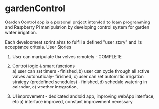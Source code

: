 # gardenControl

Garden Control app is a personal project intended to learn programming and Raspberry Pi manipulation by developing control system for garden water irrigation. 

Each development sprint aims to fulfill a defined "user story" and its acceptance criteria.
User Stories
1) User can manipulate tha velves remotely - COMPLETE

2) Control logic & smart functions  
a) user can set timers - finished, 
b) user can cycle through all active valves automaticaly- finished, 
c) user can set automatic irrigation strategy (predefined schedules) - finished,
d) schedule watering in calendar,
e) weather integration,

3) UI improvement - dedicated android app, improving webApp interface, etc
a) interface improved, constant improvement necessary

